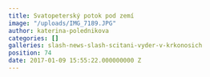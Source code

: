 ```yaml
---
title: Svatopeterský potok pod zemí
image: "/uploads/IMG_7189.JPG"
author: katerina-polednikova
categories: []
galleries: slash-news-slash-scitani-vyder-v-krkonosich
position: 74
date: 2017-01-09 15:55:22.000000000 Z
---
```

